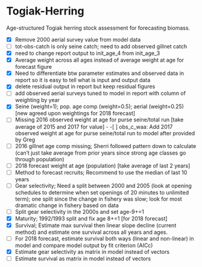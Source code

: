 # Togiak-Herring
Age-structured Togiak herring stock assessment for forecasting biomass.
-[x] Remove 2000 aerial survey value from model data
-[ ] tot-obs-catch is only seine catch; need to add observed gillnet catch
-[x] need to change report output to init_age_4 from init_age_3
-[x] Average weight across all ages instead of average weight at age for forecast figure
-[x] Need to differentiate btw parameter estimates and observed data in report so it is easy to tell what is input and output data
-[x] delete residual output in report but keep residual figures
-[ ] add observed aerial surveys tuned to model in report with column of weighting by year
-[x] Seine (weight=1); pop. age comp (weight=0.5); aerial (weight=0.25) [new agreed upon weightings for 2018 forecast]
-[ ] Missing 2016 observed weight at age for purse seine/total run [take average of 2015 and 2017 for value] - -[ ] obs_c_waa: Add 2017 observed weight at age for purse seine/total run to model after provided by Greg
-[ ] 2016 gillnet age comp missing; Sherri followed pattern down to calculate (can’t just take average from         prior years since strong age classes go through population)
-[ ] 2018 forecast weight at age (population) [take average of last 2 years]
-[ ] Method to forecast recruits; Recommend to use the median of last 10 years
-[ ] Gear selectivity; Need a split between 2000 and 2005 (look at opening schedules to determine when set openings of 20 minutes to unlimited term); one split since the change in fishery was slow; look for most dramatic change in fishery based on data
-[ ] Split gear selectivity in the 2000s and set age-9+=1
-[x] Maturity; 1992/1993 split and fix age 8+=1 [for 2018 forecast]
-[x] Survival; Estimate max survival then linear slope decline (current method) and estimate one survival across all years and ages. 
-[ ] For 2018 forecast, estimate survival both ways (linear and non-linear) in model and compare model output by fit criterion (AICc)
-[x] Estimate gear selectivity as matrix in model instead of vectors
-[ ] Estimate survival as matrix in model instead of vectors